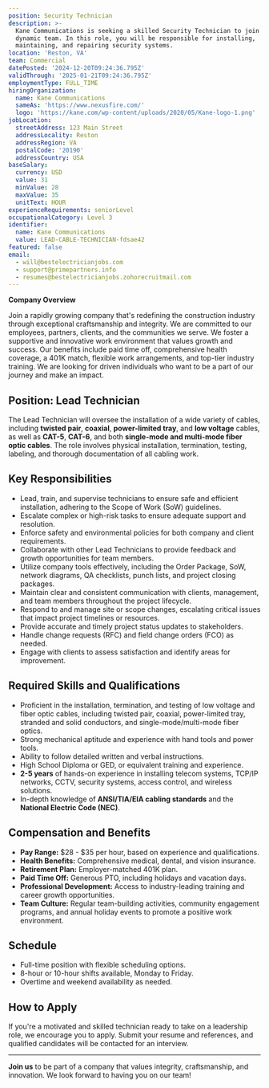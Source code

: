 ```yaml
---
position: Security Technician
description: >-
  Kane Communications is seeking a skilled Security Technician to join our
  dynamic team. In this role, you will be responsible for installing,
  maintaining, and repairing security systems.
location: 'Reston, VA'
team: Commercial
datePosted: '2024-12-20T09:24:36.795Z'
validThrough: '2025-01-21T09:24:36.795Z'
employmentType: FULL_TIME
hiringOrganization:
  name: Kane Communications
  sameAs: 'https://www.nexusfire.com/'
  logo: 'https://kane.com/wp-content/uploads/2020/05/Kane-logo-1.png'
jobLocation:
  streetAddress: 123 Main Street
  addressLocality: Reston
  addressRegion: VA
  postalCode: '20190'
  addressCountry: USA
baseSalary:
  currency: USD
  value: 31
  minValue: 28
  maxValue: 35
  unitText: HOUR
experienceRequirements: seniorLevel
occupationalCategory: Level 3
identifier:
  name: Kane Communications
  value: LEAD-CABLE-TECHNICIAN-fdsae42
featured: false
email:
  - will@bestelectricianjobs.com
  - support@primepartners.info
  - resumes@bestelectricianjobs.zohorecruitmail.com
---
```


**Company Overview**

Join a rapidly growing company that's redefining the construction industry through exceptional craftsmanship and integrity. We are committed to our employees, partners, clients, and the communities we serve. We foster a supportive and innovative work environment that values growth and success. Our benefits include paid time off, comprehensive health coverage, a 401K match, flexible work arrangements, and top-tier industry training. We are looking for driven individuals who want to be a part of our journey and make an impact.

## Position: Lead Technician

The Lead Technician will oversee the installation of a wide variety of cables, including **twisted pair**, **coaxial**, **power-limited tray**, and **low voltage** cables, as well as **CAT-5**, **CAT-6**, and both **single-mode and multi-mode fiber optic cables**. The role involves physical installation, termination, testing, labeling, and thorough documentation of all cabling work.

## Key Responsibilities

- Lead, train, and supervise technicians to ensure safe and efficient installation, adhering to the Scope of Work (SoW) guidelines.
- Escalate complex or high-risk tasks to ensure adequate support and resolution.
- Enforce safety and environmental policies for both company and client requirements.
- Collaborate with other Lead Technicians to provide feedback and growth opportunities for team members.
- Utilize company tools effectively, including the Order Package, SoW, network diagrams, QA checklists, punch lists, and project closing packages.
- Maintain clear and consistent communication with clients, management, and team members throughout the project lifecycle.
- Respond to and manage site or scope changes, escalating critical issues that impact project timelines or resources.
- Provide accurate and timely project status updates to stakeholders.
- Handle change requests (RFC) and field change orders (FCO) as needed.
- Engage with clients to assess satisfaction and identify areas for improvement.

## Required Skills and Qualifications

- Proficient in the installation, termination, and testing of low voltage and fiber optic cables, including twisted pair, coaxial, power-limited tray, stranded and solid conductors, and single-mode/multi-mode fiber optics.
- Strong mechanical aptitude and experience with hand tools and power tools.
- Ability to follow detailed written and verbal instructions.
- High School Diploma or GED, or equivalent training and experience.
- **2-5 years** of hands-on experience in installing telecom systems, TCP/IP networks, CCTV, security systems, access control, and wireless solutions.
- In-depth knowledge of **ANSI/TIA/EIA cabling standards** and the **National Electric Code (NEC)**.

## Compensation and Benefits

- **Pay Range:** $28 - $35 per hour, based on experience and qualifications.
- **Health Benefits:** Comprehensive medical, dental, and vision insurance.
- **Retirement Plan:** Employer-matched 401K plan.
- **Paid Time Off:** Generous PTO, including holidays and vacation days.
- **Professional Development:** Access to industry-leading training and career growth opportunities.
- **Team Culture:** Regular team-building activities, community engagement programs, and annual holiday events to promote a positive work environment.

## Schedule

- Full-time position with flexible scheduling options.
- 8-hour or 10-hour shifts available, Monday to Friday.
- Overtime and weekend availability as needed.

## How to Apply

If you're a motivated and skilled technician ready to take on a leadership role, we encourage you to apply. Submit your resume and references, and qualified candidates will be contacted for an interview.

---

**Join us** to be part of a company that values integrity, craftsmanship, and innovation. We look forward to having you on our team!
